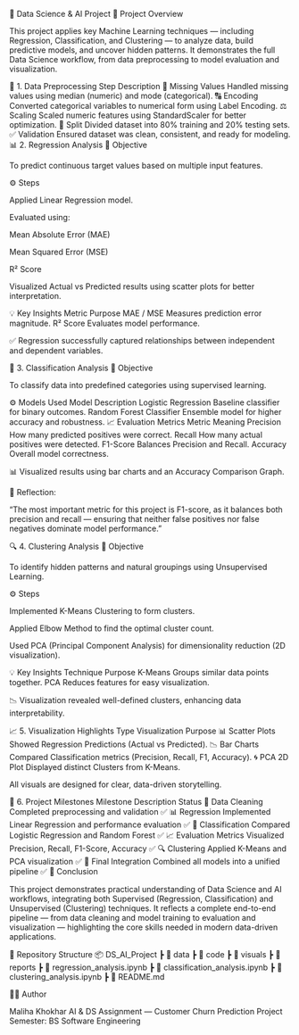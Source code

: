 📘 Data Science & AI Project
🎯 Project Overview

This project applies key Machine Learning techniques — including Regression, Classification, and Clustering — to analyze data, build predictive models, and uncover hidden patterns.
It demonstrates the full Data Science workflow, from data preprocessing to model evaluation and visualization.

🧹 1. Data Preprocessing
Step	Description
🧩 Missing Values	Handled missing values using median (numeric) and mode (categorical).
🔠 Encoding	Converted categorical variables to numerical form using Label Encoding.
⚖️ Scaling	Scaled numeric features using StandardScaler for better optimization.
🧪 Split	Divided dataset into 80% training and 20% testing sets.
✅ Validation	Ensured dataset was clean, consistent, and ready for modeling.
📊 2. Regression Analysis
🎯 Objective

To predict continuous target values based on multiple input features.

⚙️ Steps

Applied Linear Regression model.

Evaluated using:

Mean Absolute Error (MAE)

Mean Squared Error (MSE)

R² Score

Visualized Actual vs Predicted results using scatter plots for better interpretation.

💡 Key Insights
Metric	Purpose
MAE / MSE	Measures prediction error magnitude.
R² Score	Evaluates model performance.

✅ Regression successfully captured relationships between independent and dependent variables.

🤖 3. Classification Analysis
🎯 Objective

To classify data into predefined categories using supervised learning.

⚙️ Models Used
Model	Description
Logistic Regression	Baseline classifier for binary outcomes.
Random Forest Classifier	Ensemble model for higher accuracy and robustness.
📈 Evaluation Metrics
Metric	Meaning
Precision	How many predicted positives were correct.
Recall	How many actual positives were detected.
F1-Score	Balances Precision and Recall.
Accuracy	Overall model correctness.

📊 Visualized results using bar charts and an Accuracy Comparison Graph.

🧠 Reflection:

“The most important metric for this project is F1-score, as it balances both precision and recall — ensuring that neither false positives nor false negatives dominate model performance.”

🔍 4. Clustering Analysis
🎯 Objective

To identify hidden patterns and natural groupings using Unsupervised Learning.

⚙️ Steps

Implemented K-Means Clustering to form clusters.

Applied Elbow Method to find the optimal cluster count.

Used PCA (Principal Component Analysis) for dimensionality reduction (2D visualization).

💡 Key Insights
Technique	Purpose
K-Means	Groups similar data points together.
PCA	Reduces features for easy visualization.

📉 Visualization revealed well-defined clusters, enhancing data interpretability.

📈 5. Visualization Highlights
Type	Visualization Purpose
📊 Scatter Plots	Showed Regression Predictions (Actual vs Predicted).
📉 Bar Charts	Compared Classification metrics (Precision, Recall, F1, Accuracy).
🌀 PCA 2D Plot	Displayed distinct Clusters from K-Means.

All visuals are designed for clear, data-driven storytelling.

🧩 6. Project Milestones
Milestone	Description	Status
🧹 Data Cleaning	Completed preprocessing and validation	✅
📊 Regression	Implemented Linear Regression and performance evaluation	✅
🤖 Classification	Compared Logistic Regression and Random Forest	✅
📈 Evaluation Metrics	Visualized Precision, Recall, F1-Score, Accuracy	✅
🔍 Clustering	Applied K-Means and PCA visualization	✅
🧩 Final Integration	Combined all models into a unified pipeline	✅
🧠 Conclusion

This project demonstrates practical understanding of Data Science and AI workflows, integrating both Supervised (Regression, Classification) and Unsupervised (Clustering) techniques.
It reflects a complete end-to-end pipeline — from data cleaning and model training to evaluation and visualization — highlighting the core skills needed in modern data-driven applications.

📂 Repository Structure
📦 DS_AI_Project
 ┣ 📁 data
 ┣ 📁 code
 ┣ 📁 visuals
 ┣ 📁 reports
 ┣ 📄 regression_analysis.ipynb
 ┣ 📄 classification_analysis.ipynb
 ┣ 📄 clustering_analysis.ipynb
 ┣ 📄 README.md

👩‍💻 Author

Maliha Khokhar
AI & DS Assignment — Customer Churn Prediction Project
Semester: BS Software Engineering
